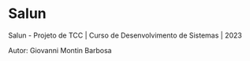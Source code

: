 # Salun
Salun - Projeto de TCC | Curso de Desenvolvimento de Sistemas | 2023 

Autor: 
Giovanni Montin Barbosa
